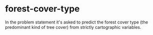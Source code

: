 # forest-cover-type
In the problem statement it's asked to predict the forest cover type (the predominant kind of tree cover) from strictly cartographic variables.
